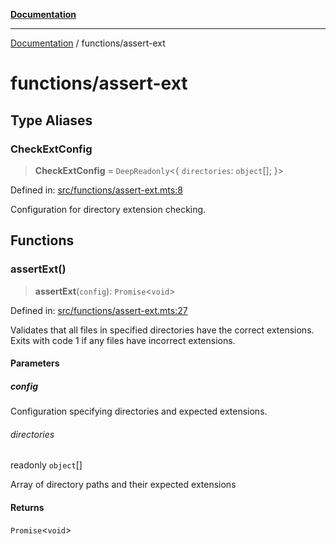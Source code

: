 [**Documentation**](../README.md)

---

[Documentation](../README.md) / functions/assert-ext

# functions/assert-ext

## Type Aliases

### CheckExtConfig

> **CheckExtConfig** = `DeepReadonly`\<\{ `directories`: `object`[]; \}\>

Defined in: [src/functions/assert-ext.mts:8](https://github.com/noshiro-pf/ts-repo-utils/blob/main/src/functions/assert-ext.mts#L8)

Configuration for directory extension checking.

## Functions

### assertExt()

> **assertExt**(`config`): `Promise`\<`void`\>

Defined in: [src/functions/assert-ext.mts:27](https://github.com/noshiro-pf/ts-repo-utils/blob/main/src/functions/assert-ext.mts#L27)

Validates that all files in specified directories have the correct extensions.
Exits with code 1 if any files have incorrect extensions.

#### Parameters

##### config

Configuration specifying directories and expected extensions.

###### directories

readonly `object`[]

Array of directory paths and their expected extensions

#### Returns

`Promise`\<`void`\>

